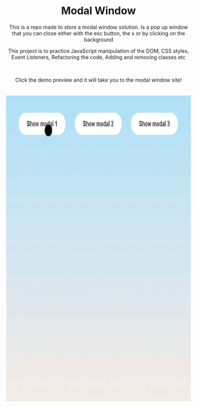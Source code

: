 <h1 align="center"> Modal Window </h1>
<p align="center"> This is a repo made to store a modal window solution. Is a pop up window that you can close either with the esc button, the x or by clicking on the background </p>
<p align="center"> This project is to practice JavaScript manipulation of the DOM, CSS styles, Event Listeners, Refactoring the code, Adding and removing classes etc</p>
<br>
<p align="center">
Click the demo preview and it will take you to the modal window site!
<br>
<br>
<br>
<a href="https://lnce21.github.io/modalWindow/" target="_blank"> <img src="img/modalWindowGif.gif" width="796" height="833" alt="Modal Window Demo"/></a>
</>
